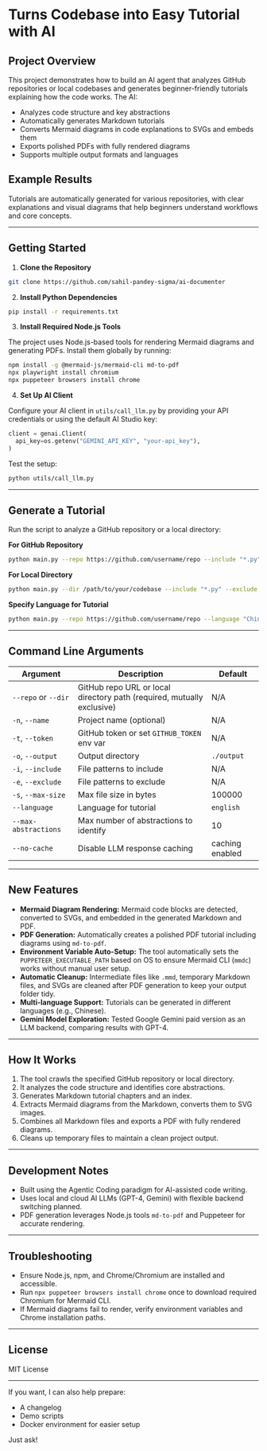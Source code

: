 
# Turns Codebase into Easy Tutorial with AI

## Project Overview

This project demonstrates how to build an AI agent that analyzes GitHub repositories or local codebases and generates beginner-friendly tutorials explaining how the code works. The AI:

* Analyzes code structure and key abstractions
* Automatically generates Markdown tutorials
* Converts Mermaid diagrams in code explanations to SVGs and embeds them
* Exports polished PDFs with fully rendered diagrams
* Supports multiple output formats and languages

## Example Results

Tutorials are automatically generated for various repositories, with clear explanations and visual diagrams that help beginners understand workflows and core concepts.

---

## Getting Started

1. **Clone the Repository**

```bash
git clone https://github.com/sahil-pandey-sigma/ai-documenter
```

2. **Install Python Dependencies**

```bash
pip install -r requirements.txt
```

3. **Install Required Node.js Tools**

The project uses Node.js-based tools for rendering Mermaid diagrams and generating PDFs. Install them globally by running:

```bash
npm install -g @mermaid-js/mermaid-cli md-to-pdf
npx playwright install chromium
npx puppeteer browsers install chrome
```

4. **Set Up AI Client**

Configure your AI client in `utils/call_llm.py` by providing your API credentials or using the default AI Studio key:

```python
client = genai.Client(
  api_key=os.getenv("GEMINI_API_KEY", "your-api_key"),
)
```

Test the setup:

```bash
python utils/call_llm.py
```

---

## Generate a Tutorial

Run the script to analyze a GitHub repository or a local directory:

**For GitHub Repository**

```bash
python main.py --repo https://github.com/username/repo --include "*.py" "*.js" --exclude "tests/*" --max-size 50000
```

**For Local Directory**

```bash
python main.py --dir /path/to/your/codebase --include "*.py" --exclude "*test*"
```

**Specify Language for Tutorial**

```bash
python main.py --repo https://github.com/username/repo --language "Chinese"
```

---

## Command Line Arguments

| Argument             | Description                                                            | Default         |
| -------------------- | ---------------------------------------------------------------------- | --------------- |
| `--repo` or `--dir`  | GitHub repo URL or local directory path (required, mutually exclusive) | N/A             |
| `-n`, `--name`       | Project name (optional)                                                | N/A             |
| `-t`, `--token`      | GitHub token or set `GITHUB_TOKEN` env var                             | N/A             |
| `-o`, `--output`     | Output directory                                                       | `./output`      |
| `-i`, `--include`    | File patterns to include                                               | N/A             |
| `-e`, `--exclude`    | File patterns to exclude                                               | N/A             |
| `-s`, `--max-size`   | Max file size in bytes                                                 | 100000          |
| `--language`         | Language for tutorial                                                  | `english`       |
| `--max-abstractions` | Max number of abstractions to identify                                 | 10              |
| `--no-cache`         | Disable LLM response caching                                           | caching enabled |

---

## New Features

* **Mermaid Diagram Rendering:** Mermaid code blocks are detected, converted to SVGs, and embedded in the generated Markdown and PDF.
* **PDF Generation:** Automatically creates a polished PDF tutorial including diagrams using `md-to-pdf`.
* **Environment Variable Auto-Setup:** The tool automatically sets the `PUPPETEER_EXECUTABLE_PATH` based on OS to ensure Mermaid CLI (`mmdc`) works without manual user setup.
* **Automatic Cleanup:** Intermediate files like `.mmd`, temporary Markdown files, and SVGs are cleaned after PDF generation to keep your output folder tidy.
* **Multi-language Support:** Tutorials can be generated in different languages (e.g., Chinese).
* **Gemini Model Exploration:** Tested Google Gemini paid version as an LLM backend, comparing results with GPT-4.

---

## How It Works

1. The tool crawls the specified GitHub repository or local directory.
2. It analyzes the code structure and identifies core abstractions.
3. Generates Markdown tutorial chapters and an index.
4. Extracts Mermaid diagrams from the Markdown, converts them to SVG images.
5. Combines all Markdown files and exports a PDF with fully rendered diagrams.
6. Cleans up temporary files to maintain a clean project output.

---

## Development Notes

* Built using the Agentic Coding paradigm for AI-assisted code writing.
* Uses local and cloud AI LLMs (GPT-4, Gemini) with flexible backend switching planned.
* PDF generation leverages Node.js tools `md-to-pdf` and Puppeteer for accurate rendering.

---

## Troubleshooting

* Ensure Node.js, npm, and Chrome/Chromium are installed and accessible.
* Run `npx puppeteer browsers install chrome` once to download required Chromium for Mermaid CLI.
* If Mermaid diagrams fail to render, verify environment variables and Chrome installation paths.

---

## License

MIT License

---

If you want, I can also help prepare:

* A changelog
* Demo scripts
* Docker environment for easier setup

Just ask!
